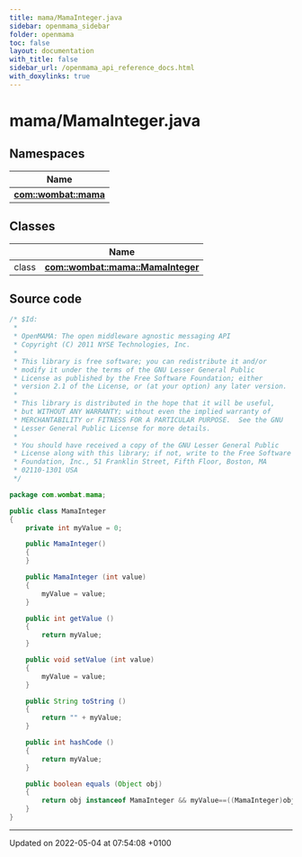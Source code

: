 ```yaml
---
title: mama/MamaInteger.java
sidebar: openmama_sidebar
folder: openmama
toc: false
layout: documentation
with_title: false
sidebar_url: /openmama_api_reference_docs.html
with_doxylinks: true
---
```


# mama/MamaInteger.java



## Namespaces

| Name           |
| -------------- |
| **[com::wombat::mama](namespacecom_1_1wombat_1_1mama.html)**  |

## Classes

|                | Name           |
| -------------- | -------------- |
| class | **[com::wombat::mama::MamaInteger](classcom_1_1wombat_1_1mama_1_1MamaInteger.html)**  |




## Source code

```java
/* $Id:
 *
 * OpenMAMA: The open middleware agnostic messaging API
 * Copyright (C) 2011 NYSE Technologies, Inc.
 *
 * This library is free software; you can redistribute it and/or
 * modify it under the terms of the GNU Lesser General Public
 * License as published by the Free Software Foundation; either
 * version 2.1 of the License, or (at your option) any later version.
 *
 * This library is distributed in the hope that it will be useful,
 * but WITHOUT ANY WARRANTY; without even the implied warranty of
 * MERCHANTABILITY or FITNESS FOR A PARTICULAR PURPOSE.  See the GNU
 * Lesser General Public License for more details.
 *
 * You should have received a copy of the GNU Lesser General Public
 * License along with this library; if not, write to the Free Software
 * Foundation, Inc., 51 Franklin Street, Fifth Floor, Boston, MA
 * 02110-1301 USA
 */

package com.wombat.mama;

public class MamaInteger
{
    private int myValue = 0;

    public MamaInteger()
    {
    }

    public MamaInteger (int value)
    {
        myValue = value;
    }

    public int getValue ()
    {
        return myValue;
    }

    public void setValue (int value)
    {
        myValue = value;
    }

    public String toString ()
    {
        return "" + myValue;
    }

    public int hashCode ()
    {
        return myValue;
    }

    public boolean equals (Object obj)
    {
        return obj instanceof MamaInteger && myValue==((MamaInteger)obj).myValue;
    }
}
```


-------------------------------

Updated on 2022-05-04 at 07:54:08 +0100
